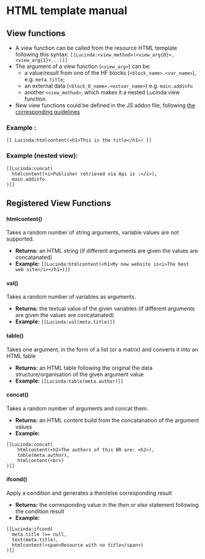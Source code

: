 # HTML template manual

## View functions
- A view function can be called from the resource HTML template following this syntax:
```[[Lucinda:<view_method>(<view_arg{0}>,<view_arg{1}>...)]]```
- The argument of a view function (`<view_arg>`) can be:
  - a value/result from one of the HF blocks (`<block_name>.<var_name>`), e.g. `meta.title`;
  - an external data (`<block_0_name>.<extvar_name>`) e.g. `main.addinfo`
  - another `<view_method>`, which makes it a nested Lucinda view function.
- New view functions could be defined in the JS addon file, following [the corresponding guidelines](man_jsaddon.md)

### Example :
```
[[ Lucinda:htmlcontent(<h1>This is the title</h1>) ]]
```

### Example (nested view):
```
[[Lucinda:concat(
  htmlcontent(<i>Publisher retrieved via Api is :</i>),
  main.addinfo
)]]
```


## Registered View Functions

#### htmlcontent()
Takes a random number of string arguments, variable values are not supported.
- **Returns:** an HTML string (if different arguments are given the values are concatanated)
- **Example:** `[[Lucinda:htmlcontent(<h1>My new website is<i>The best web site</i></h1>)]]`

#### val()
Takes a random number of variables as arguments.
- **Returns:** the textual value of the given variables (if different arguments are given the values are concatanated)
- **Example:** `[[Lucinda:val(meta.title)]]`

#### table()
Takes one argument, in the form of a list (or a matrix) and converts it into an HTML table
- **Returns:** an HTML table following the original the data structure/organisation of the given argument value
- **Example:** `[[Lucinda:table(meta.author)]]`

#### concat()
Takes a random number of arguments and concat them.
- **Returns:** an HTML content build from the concatanation of the argument values
- **Example:**
```
[[Lucinda:concat(
    htmlcontent(<h2>The authors of this BR are: <h2>),
    table(meta.author),
    htmlcontent(<br>)
)]]
```

#### ifcond()
Apply a condition and generates a then/else corresponding result
- **Returns:** the corresponding value in the *then* or *else* statement following the condition result
- **Example:**  
```
[[Lucinda:ifcond(
  meta.title !== null,
  text(meta.title),
  htmlcontent(<span>Resource with no title</span>)
)]]
```
